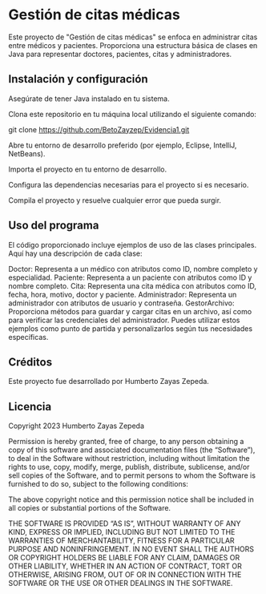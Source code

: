 # Gestión de citas médicas
Este proyecto de "Gestión de citas médicas" se enfoca en administrar citas entre médicos y pacientes. Proporciona una estructura básica de clases en Java para representar doctores, pacientes, citas y administradores.

## Instalación y configuración
Asegúrate de tener Java instalado en tu sistema.

Clona este repositorio en tu máquina local utilizando el siguiente comando:


git clone https://github.com/BetoZayzep/Evidencia1.git

Abre tu entorno de desarrollo preferido (por ejemplo, Eclipse, IntelliJ, NetBeans).

Importa el proyecto en tu entorno de desarrollo.

Configura las dependencias necesarias para el proyecto si es necesario.

Compila el proyecto y resuelve cualquier error que pueda surgir.

## Uso del programa
El código proporcionado incluye ejemplos de uso de las clases principales. Aquí hay una descripción de cada clase:

Doctor: Representa a un médico con atributos como ID, nombre completo y especialidad.
Paciente: Representa a un paciente con atributos como ID y nombre completo.
Cita: Representa una cita médica con atributos como ID, fecha, hora, motivo, doctor y paciente.
Administrador: Representa un administrador con atributos de usuario y contraseña.
GestorArchivo: Proporciona métodos para guardar y cargar citas en un archivo, así como para verificar las credenciales del administrador.
Puedes utilizar estos ejemplos como punto de partida y personalizarlos según tus necesidades específicas.

## Créditos
Este proyecto fue desarrollado por Humberto Zayas Zepeda.

## Licencia
Copyright 2023 Humberto Zayas Zepeda

Permission is hereby granted, free of charge, to any person obtaining a copy of this software and associated documentation files (the “Software”), to deal in the Software without restriction, including without limitation the rights to use, copy, modify, merge, publish, distribute, sublicense, and/or sell copies of the Software, and to permit persons to whom the Software is furnished to do so, subject to the following conditions:

The above copyright notice and this permission notice shall be included in all copies or substantial portions of the Software.

THE SOFTWARE IS PROVIDED “AS IS”, WITHOUT WARRANTY OF ANY KIND, EXPRESS OR IMPLIED, INCLUDING BUT NOT LIMITED TO THE WARRANTIES OF MERCHANTABILITY, FITNESS FOR A PARTICULAR PURPOSE AND NONINFRINGEMENT. IN NO EVENT SHALL THE AUTHORS OR COPYRIGHT HOLDERS BE LIABLE FOR ANY CLAIM, DAMAGES OR OTHER LIABILITY, WHETHER IN AN ACTION OF CONTRACT, TORT OR OTHERWISE, ARISING FROM, OUT OF OR IN CONNECTION WITH THE SOFTWARE OR THE USE OR OTHER DEALINGS IN THE SOFTWARE.
